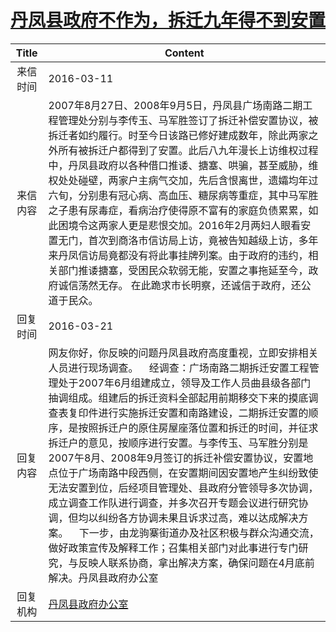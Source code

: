 # <a href="http://www.shangluo.gov.cn/zmhd/ldxxxx.jsp?urltype=leadermail.LeaderMailContentUrl&wbtreeid=1112&leadermailid=3531">丹凤县政府不作为，拆迁九年得不到安置</a>
|Title|Content|
|:---:|---|
|来信时间|2016-03-11|
|来信内容|2007年8月27日、2008年9月5日，丹凤县广场南路二期工程管理处分别与李传玉、马军胜签订了拆迁补偿安置协议，被拆迁者如约履行。时至今日该路已修好建成数年，除此两家之外所有被拆迁户都得到了安置。此后八九年漫长上访维权过程中，丹凤县政府以各种借口推诿、搪塞、哄骗，甚至威胁，维权处处碰壁，两家户主病气交加，先后含恨离世，遗孀均年过六旬，分别患有冠心病、高血压、糖尿病等重症，其中马军胜之子患有尿毒症，看病治疗使得原不富有的家庭负债累累，如此困境令这两家人更是悲恨交加。2016年2月两妇人眼看安置无门，首次到商洛市信访局上访，竟被告知越级上访，多年来丹凤信访局竟都没有将此事挂牌列案。由于政府的违约，相关部门推诿搪塞，受困民众软弱无能，安置之事拖延至今，政府诚信荡然无存。 在此跪求市长明察，还诚信于政府，还公道于民众。|
|回复时间|2016-03-21|
|回复内容|网友你好，你反映的问题丹凤县政府高度重视，立即安排相关人员进行现场调查。    经调查：广场南路二期拆迁安置工程管理处于2007年6月组建成立，领导及工作人员曲县级各部门抽调组成。组建后的拆迁资料全部起用前期移交下来的摸底调查表复印件进行实施拆迁安置和南路建设，二期拆迁安置的顺序，是按照拆迁户的原住房屋座落位置和拆迁的时间，并征求拆迁户的意见，按顺序进行安置。与李传玉、马军胜分别是2007午8月、2008年9月签订的拆迁补偿安置协议，安置地点位于广场南路中段西侧，在安置期间因安置地产生纠纷致使无法安置到位，后经项目管理处、县政府分管领导多次协调，成立调查工作队进行调查，并多次召开专题会议进行研究协调，但均以纠纷各方协调未果且诉求过高，难以达成解决方案。    下一步，由龙驹寨街道办及社区积极与群众沟通交流，做好政策宣传及解释工作；召集相关部门对此事进行专门研究，与反映人联系协商，拿出解决方案，确保问题在4月底前解决。丹凤县政府办公室|
|回复机构|<a href="../../categories/agencies/丹凤县政府办公室.md">丹凤县政府办公室</a>|